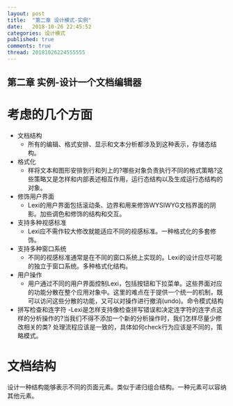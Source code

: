 ```yaml
---
layout: post
title:  "第二章 设计模式-实例"
date:   2018-10-26 22:45:52
categories: 设计模式
published: true
comments: true
thread: 20181026224555555
---
```

第二章 实例-设计一个文档编辑器
---
# 考虑的几个方面
  - 文档结构
    - 所有的编辑、格式安排、显示和文本分析都涉及到这种表示，存储态结构。
  - 格式化
    - 样将文本和图形安排到行和列上的?哪些对象负责执行不同的格式策略?这些策略又是怎样和内部表述相互作用，运行态结构以及生成运行态结构的对象。
  - 修饰用户界面
    - Lexi的用户界面包括滚动条、边界和用来修饰WYSIWYG文档界面的阴影。加些调色和修饰的结构和交互。
  - 支持多种视感标准
    - Lexi应不需作较大修改就能适应不同的视感标准。一种格式化的多套修饰。
  - 支持多种窗口系统
    - 不同的视感标准通常是在不同的窗口系统上实现的。Lexi的设计应尽可能的独立于窗口系统。多种格式化结构。
  - 用户操作
    - 用户通过不同的用户界面控制Lexi，包括按钮和下拉菜单。这些界面对应的功能分散在整个应用对象中。这里的难点在于提供一个统一的机制，既可以访问这些分散的功能，又可以对操作进行撤消(undo)。命令模式结构
  - 拼写检查和连字符
    -Lexi是怎样支持像检查拼写错误和决定连字符的连字点这样的分析操作的?当我们不得不添加一个新的分析操作时，我们怎样尽量少修改相关的类? 处理流程应该是一致的，具体如何check行为应该是不同的，策略模式。

# 文档结构
设计一种结构能够表示不同的页面元素。类似于递归组合结构。一种元素可以容纳其他元素。
